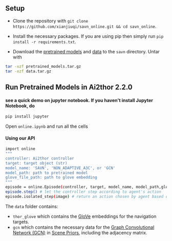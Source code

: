 

## Setup

- Clone the repository with `git clone https://github.com/xianjiuqi/savn_online.git && cd savn_online`.

- Install the necessary packages. If you are using pip then simply run `pip install -r requirements.txt`.

- Download the [pretrained models](https://prior-datasets.s3.us-east-2.amazonaws.com/savn/pretrained_models.tar.gz) and
[data](https://prior-datasets.s3.us-east-2.amazonaws.com/savn/data.tar.gz) to the `savn` directory. Untar with
```bash
tar -xzf pretrained_models.tar.gz
tar -xzf data.tar.gz
```

## Run Pretrained Models in Ai2thor 2.2.0
#### see a quick demo on jupyter notebook. If you haven't install Jupyter Notebook, do
```bash
pip install jupyter
```
Open `online.ipynb` and run all the cells
#### Using our API
```bash
import online
"""
controller: Ai2thor controller
target: target object (str)
model_name: 'SAVN', 'NON_ADAPTIVE_A3C', or 'GCN'
model_path: path to pretrained model
glove_file_path: path to glove embedding
"""
episode = online.Episode(controller, target, model_name, model_path,glove_file_path)
episode.step() # let the controller step according to agent's action
episode.isolated_step(image) # return an action chosen by agent based on image

```


The `data` folder contains:

- `thor_glove` which contains the [GloVe](https://nlp.stanford.edu/projects/glove/) embeddings for the navigation targets.
- `gcn` which contains the necessary data for the [Graph Convolutional Network (GCN)](https://arxiv.org/abs/1609.02907) in [Scene Priors](https://arxiv.org/abs/1810.06543), including the adjacency matrix.







